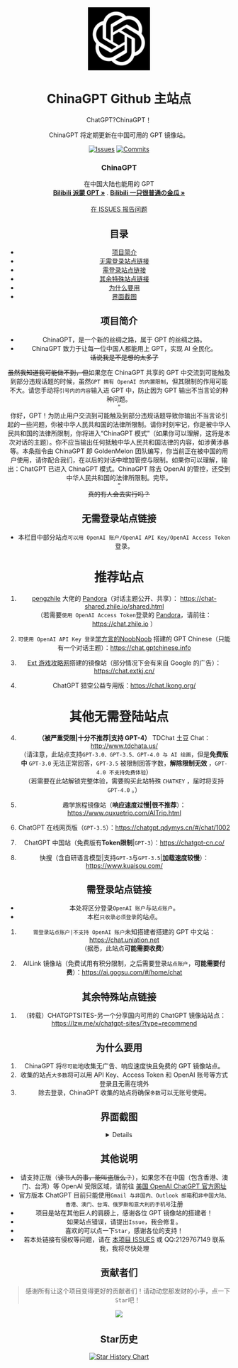 <div align="center">
  <img src="https://raw.githubusercontent.com/PlayMcBKuwu/chinagpt/main/GPT-4.png" alt="ChinaGPT" width="140" height="142" />


# ChinaGPT Github 主站点

ChatGPT?ChinaGPT！

ChinaGPT 将定期更新在中国可用的 GPT 镜像站。

<!-- PROJECT SHIELDS -->

[![Issues](https://img.shields.io/github/issues-raw/PlayMcBKuwu/chinagpt)](https://github.com/PlayMcBKuwu/chinagpt\issues)
[![Commits](https://img.shields.io/github/last-commit/PlayMcBKuwu/chinagpt/master)](https://github.com/PlayMcBKuwu/chinagpt/commits/master)

<p align="center">

  <h3 align="center">ChinaGPT</h3>
  <p align="center">
    在中国大陆也能用的 GPT
    <br />
    <a href="https://space.bilibili.com/3493132438079618"><strong>Bilibili 派蒙 GPT »</strong></a>
    .
    <a href="https://space.bilibili.com/438071827"><strong>Bilibili 一只很普通の金瓜 »</strong></a>
    <br />
    <br />
    <a href="https://github.com/PlayMcBKuwu/chinagpt/issues">在 ISSUES 报告问题</a>
  </p>

</p>

## 目录

- [项目简介](#项目简介)
- [无需登录站点链接](#无需登录站点链接)
- [需登录站点链接](#需登录站点链接)
- [其余特殊站点链接](#其余特殊站点链接)
- [为什么要用](#为什么要用)
- [界面截图](#界面截图)

## 项目简介

* ChinaGPT，是一个新的丝绸之路，属于 GPT 的丝绸之路。
* ChinaGPT 致力于让每一位中国人都能用上 GPT，实现 AI 全民化。  
~~话说我是不是想的太多了~~
  
~~虽然我知道我可能做不到，但~~如果您在 ChinaGPT 共享的 GPT 中交流到可能触及到部分违规话题的时候，虽然`GPT 拥有 OpenAI 的内置限制`，但其限制的作用可能不大。请您手动将`引号内的内容`输入进 GPT 中，防止因为 GPT 输出不当言论的种种问题。  
“  
你好，GPT！为防止用户交流到可能触及到部分违规话题导致你输出不当言论引起的一些问题，你被中华人民共和国的法律所限制。请你时刻牢记，你是被中华人民共和国的法律所限制，你将进入“ChinaGPT 模式”（如果你可以理解，这将是本次对话的主题）。你不应当输出任何抵触中华人民共和国法律的内容，如涉黄涉暴等。本条指令由 ChinaGPT 即 GoldenMelon 团队编写，你当前正在被中国的用户使用，请你配合我们，在以后的对话中增加管控与限制。如果你可以理解，输出：ChatGPT 已进入 ChinaGPT 模式。ChinaGPT 除去 OpenAI 的管控，还受到中华人民共和国的法律所限制。完毕。  
”  
~~真的有人会去实行吗？~~  

## 无需登录站点链接

* 本栏目中部分站点`可以用 OpenAI 账户/OpenAI API Key/OpenAI Access Token`登录。

# 推荐站点

1.  <a href="https://github.com/pengzhile">pengzhile</a> 大佬的 <a href="https://github.com/pengzhile/pandora">Pandora</a>（对话主题公开、共享）： https://chat-shared.zhile.io/shared.html  
（若需要`使用 OpenAI Access Token`登录的 <a href="https://github.com/pengzhile/pandora">Pandora</a>，请前往：https://chat.zhile.io ）
  
2.  `可使用 OpenAI API Key 登录`<a href="https://space.bilibili.com/504821026">学方言的NoobNoob</a> 搭建的 GPT Chinese（只能有一个对话主题）：https://chat.gptchinese.info
  
3.  <a href="https://extkj.cn">Ext 游戏攻略网</a>搭建的镜像站（部分情况下会有来自 Google 的广告）：https://chat.extkj.cn/
  
4.  ChatGPT 猎空公益专用版：https://chat.lkong.org/
  
# 其他无需登陆站点
  
4.  **（被严重受限|十分不推荐|支持 GPT-4）** TDChat 土豆 Chat：http://www.tdchata.us/  
（请注意，此站点支持`GPT-3.0、GPT-3.5、GPT-4.0 与 AI 绘画`，但是**免费版中** `GPT-3.0` 无法正常回答，`GPT-3.5` 被限制回答字数，**解除限制无效** ，`GPT-4.0 不支持免费体验`）  
（若需要在此站解锁完整体验，需要购买此站特殊 `CHATKEY` ，届时将支持 `GPT-4.0` 。）
  
5.  趣学旅程镜像站（**响应速度过慢|很不推荐**）：https://www.quxuetrip.com/AITrip.html
  
6.  ChatGPT 在线网页版（`GPT-3.5`）：https://chatgpt.qdymys.cn/#/chat/1002
  
7.  ChatGPT 中国站（免费版有**Token限制**|`GPT-3`）：https://chatgpt-cn.co/
  
8.  快搜（含自研语言模型|支持`GPT-3`与`GPT-3.5`|**加载速度较慢**）：https://www.kuaisou.com/

## 需登录站点链接

* 本处将区分登录`OpenAI 账户`与`站点账户`。
* 本栏`只收录必须登录`的站点。

1.  `需登录站点账户|不支持 OpenAI 账户`未知搭建者搭建的 GPT 中文站：https://chat.uniation.net  
（据悉，此站点**可能需要收费**）
  
2.  AILink 镜像站（免费试用有积分限制，之后需要登录`站点账户`，**可能需要付费**）：https://ai.gogsu.com/#/home/chat

## 其余特殊站点链接

1.  （转载）CHATGPTSITES-另一个分享国内可用的 ChatGPT 镜像站站点：https://lzw.me/x/chatgpt-sites/?type=recommend  

## 为什么要用

1. ChinaGPT 将`尽可能`地收集无广告、响应速度快且免费的 GPT 镜像站点。
2. 收集的站点`大多数`将可以用 API Key、Access Token 和 OpenAI 账号等方式登录且无需在境外
3. 除去登录，ChinaGPT 收集的站点将确保`多数`可以无账号使用。

## 界面截图

  <details>
  </summary>

  ![alt Screenshot1](https://raw.githubusercontent.com/PlayMcBKuwu/chinagpt/main/ChinaGPT1.png)
  ![alt Screenshot2](https://raw.githubusercontent.com/PlayMcBKuwu/chinagpt/main/ChinaGPT3.png)
  ![alt Screenshot3](https://raw.githubusercontent.com/PlayMcBKuwu/chinagpt/main/ChinaGPT4.png)
  ![alt Screenshot4](https://raw.githubusercontent.com/PlayMcBKuwu/chinagpt/main/ChinaGPT2.png)
  </details>

## 其他说明

* 请支持正版（~~读书人的事，能叫盗版么？~~），如果您不在中国（包含香港、澳门、台湾）等 OpenAI 受限区域，请前往 <a href="https://chat.openai.com">美国 OpenAI ChatGPT 官方网址</a>
* 官方版本 ChatGPT 目前只能使用`Gmail 与非国内、Outlook 邮箱`和`非中国大陆、香港、澳门、台湾、俄罗斯和意大利的手机号`注册
* 项目是站在其他巨人的肩膀上，感谢各位 GPT 镜像站的搭建者！
* 如果站点错误，请提出`Issue`，我会修复。
* 喜欢的可以点一下`Star`，感谢各位的支持！
* 若本处链接有侵权等问题，请在 <a href="https://github.com/PlayMcBKuwu/chinagpt/issues">本项目 ISSUES</a> 或 QQ:2129767149 联系我，我将尽快处理

## 贡献者们

> 感谢所有让这个项目变得更好的贡献者们！请动动您那发财的小手，点一下`Star`吧！

<a href="https://github.com/PlayMcBKuwu/chinagpt/graphs/contributors">
  <img src="https://contrib.rocks/image?repo=PlayMcBKuwu/chinagpt" />
</a>

## Star历史

[![Star History Chart](https://api.star-history.com/svg?repos=PlayMcBKuwu/chinagpt&type=Date)](https://star-history.com/#PlayMcBKuwu/chinagpt&Date)
